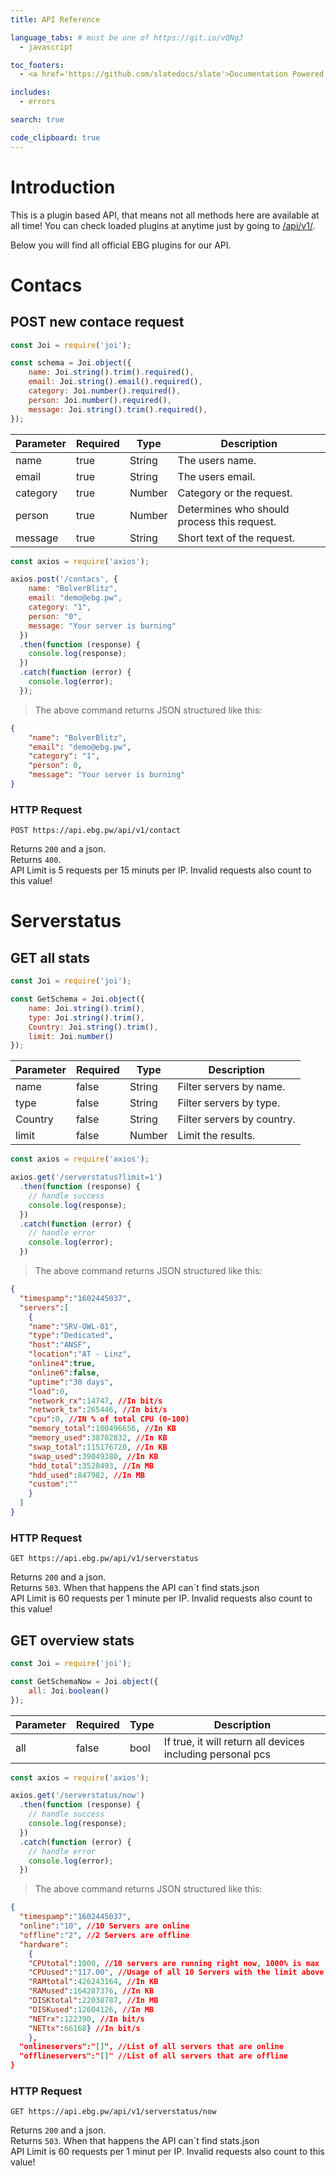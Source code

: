 ```yaml
---
title: API Reference

language_tabs: # must be one of https://git.io/vQNgJ
  - javascript

toc_footers:
  - <a href='https://github.com/slatedocs/slate'>Documentation Powered by Slate</a>

includes:
  - errors

search: true

code_clipboard: true
---
```


# Introduction

This is a plugin based API, that means not all methods here are available at all time! You can check loaded plugins at anytime just by going to [/api/v1/](https://api.ebg.pw/api/v1).

Below you will find all official EBG plugins for our API.

# Contacs

## POST new contace request

```javascript
const Joi = require('joi');

const schema = Joi.object({
	name: Joi.string().trim().required(),
	email: Joi.string().email().required(),
	category: Joi.number().required(),
	person: Joi.number().required(),
	message: Joi.string().trim().required(),
});
```

Parameter | Required | Type | Description
--------- | -------- | ---- | -----------
name | true | String | The users name.
email | true | String | The users email.
category | true | Number | Category or the request.
person | true | Number | Determines who should process this request.
message | true | String | Short text of the request.

```javascript
const axios = require('axios');

axios.post('/contacs', {
    name: "BolverBlitz",
	email: "demo@ebg.pw",
	category: "1",
	person: "0",
	message: "Your server is burning"
  })
  .then(function (response) {
    console.log(response);
  })
  .catch(function (error) {
    console.log(error);
  });
```

> The above command returns JSON structured like this:

```json
{
    "name": "BolverBlitz",
    "email": "demo@ebg.pw",
    "category": "1",
    "person": 0,
	"message": "Your server is burning"
}

```

### HTTP Request

`POST https://api.ebg.pw/api/v1/contact`

<aside class="success">
Returns <code>200</code> and a json.
</aside>

<aside class="warning">
Returns <code>400</code>.
</aside>

<aside class="notice">
API Limit is 5 requests per 15 minuts per IP. Invalid requests also count to this value!
</aside>

# Serverstatus

## GET all stats

```javascript
const Joi = require('joi');

const GetSchema = Joi.object({
    name: Joi.string().trim(),
    type: Joi.string().trim(),
    Country: Joi.string().trim(),
    limit: Joi.number()
});
```

Parameter | Required | Type | Description
--------- | -------- | ---- | -----------
name | false | String | Filter servers by name.
type | false | String | Filter servers by type.
Country | false | String | Filter servers by country.
limit | false | Number | Limit the results.


```javascript
const axios = require('axios');

axios.get('/serverstatus?limit=1')
  .then(function (response) {
    // handle success
    console.log(response);
  })
  .catch(function (error) {
    // handle error
    console.log(error);
  })
```

> The above command returns JSON structured like this:

```json
{
  "timespamp":"1602445037",
  "servers":[
    {
    "name":"SRV-OWL-01",
    "type":"Dedicated",
    "host":"ANSF",
    "location":"AT - Linz",
    "online4":true,
    "online6":false,
    "uptime":"30 days",
    "load":0,
    "network_rx":14747, //In bit/s
    "network_tx":265446, //In bit/s
    "cpu":0, //IN % of total CPU (0-100)
    "memory_total":100496656, //In KB
    "memory_used":38702832, //In KB
    "swap_total":115176720, //In KB
    "swap_used":39049380, //In KB
    "hdd_total":3528493, //In MB
    "hdd_used":847982, //In MB
    "custom":""
    }
  ]
}
```

### HTTP Request

`GET https://api.ebg.pw/api/v1/serverstatus`

<aside class="success">
Returns <code>200</code> and a json.
</aside>

<aside class="warning">
Returns <code>503</code>. When that happens the API can´t find stats.json
</aside>

<aside class="notice">
API Limit is 60 requests per 1 minute per IP. Invalid requests also count to this value!
</aside>

## GET overview stats

```javascript
const Joi = require('joi');

const GetSchemaNow = Joi.object({
    all: Joi.boolean()
});
```

Parameter | Required | Type | Description
--------- | -------- | ---- | -----------
all | false | bool | If true, it will return all devices including personal pcs

```javascript
const axios = require('axios');

axios.get('/serverstatus/now')
  .then(function (response) {
    // handle success
    console.log(response);
  })
  .catch(function (error) {
    // handle error
    console.log(error);
  })
```

> The above command returns JSON structured like this:

```json
{
  "timespamp":"1602445037",
  "online":"10", //10 Servers are online
  "offline":"2", //2 Servers are offline
  "hardware":
    {
    "CPUtotal":1000, //10 servers are running right now, 1000% is max
    "CPUused":"117.00", //Usage of all 10 Servers with the limit above
    "RAMtotal":426243164, //In KB
    "RAMused":164287376, //In KB
    "DISKtotal":22038787, //In MB
    "DISKused":12604126, //In MB
    "NETrx":122390, //In bit/s
    "NETtx":66168} //In bit/s
    },
  "onlineservers":"[]", //List of all servers that are online
  "offlineservers":"[]" //List of all servers that are offline
}
```

### HTTP Request

`GET https://api.ebg.pw/api/v1/serverstatus/now`

<aside class="success">
Returns <code>200</code> and a json.
</aside>

<aside class="warning">
Returns <code>503</code>. When that happens the API can´t find stats.json
</aside>

<aside class="notice">
API Limit is 60 requests per 1 minut per IP. Invalid requests also count to this value!
</aside>